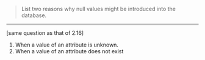 > List two reasons why null values might be introduced into the database. 

--------------------------------

[same question as that of 2.16]
1. When a value of an attribute is unknown.
2. When a value of an attribute does not exist

